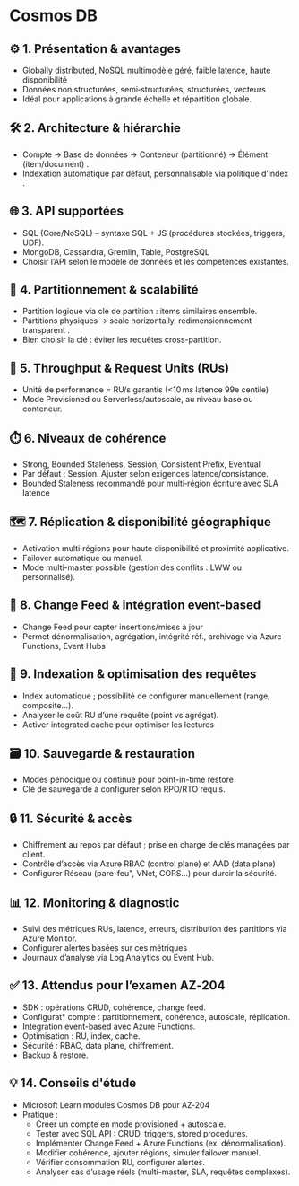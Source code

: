 # Cosmos DB

## ⚙️ 1. Présentation & avantages

- Globally distributed, NoSQL multimodèle géré, faible latence, haute disponibilité 
- Données non structurées, semi‑structurées, structurées, vecteurs 
- Idéal pour applications à grande échelle et répartition globale.


## 🛠️ 2. Architecture & hiérarchie

- Compte → Base de données → Conteneur (partitionné) → Élément (item/document) .
- Indexation automatique par défaut, personnalisable via politique d’index .


## 🌐 3. API supportées

- SQL (Core/NoSQL) – syntaxe SQL + JS (procédures stockées, triggers, UDF).
- MongoDB, Cassandra, Gremlin, Table, PostgreSQL 
- Choisir l’API selon le modèle de données et les compétences existantes.


## 📏 4. Partitionnement & scalabilité

- Partition logique via clé de partition : items similaires ensemble.
- Partitions physiques → scale horizontally, redimensionnement transparent .
- Bien choisir la clé : éviter les requêtes cross-partition.


## 🧠 5. Throughput & Request Units (RUs)

- Unité de performance = RU/s garantis (<10 ms latence 99e centile) 
- Mode Provisioned ou Serverless/autoscale, au niveau base ou conteneur.


## ⏱️ 6. Niveaux de cohérence

- Strong, Bounded Staleness, Session, Consistent Prefix, Eventual 
- Par défaut : Session. Ajuster selon exigences latence/consistance.
- Bounded Staleness recommandé pour multi‑région écriture avec SLA latence 


## 🗺️ 7. Réplication & disponibilité géographique

- Activation multi‑régions pour haute disponibilité et proximité applicative.
- Failover automatique ou manuel.
- Mode multi-master possible (gestion des conflits : LWW ou personnalisé).


## 🔄 8. Change Feed & intégration event-based

- Change Feed pour capter insertions/mises à jour 
- Permet dénormalisation, agrégation, intégrité réf., archivage via Azure Functions, Event Hubs 


## 🧭 9. Indexation & optimisation des requêtes

- Index automatique ; possibilité de configurer manuellement (range, composite…).
- Analyser le coût RU d’une requête (point vs agrégat).
- Activer integrated cache pour optimiser les lectures 


## 🗃️ 10. Sauvegarde & restauration

- Modes périodique ou continue pour point-in-time restore 
- Clé de sauvegarde à configurer selon RPO/RTO requis.


## 🔒 11. Sécurité & accès

- Chiffrement au repos par défaut ; prise en charge de clés managées par client.
- Contrôle d’accès via Azure RBAC (control plane) et AAD (data plane) 
- Configurer Réseau (pare-feu", VNet, CORS…) pour durcir la sécurité.


## 📊 12. Monitoring & diagnostic

- Suivi des métriques RUs, latence, erreurs, distribution des partitions via Azure Monitor.
- Configurer alertes basées sur ces métriques 
- Journaux d’analyse via Log Analytics ou Event Hub.


## ✅ 13. Attendus pour l’examen AZ‑204

- SDK : opérations CRUD, cohérence, change feed.
- Configurat° compte : partitionnement, cohérence, autoscale, réplication.
- Integration event-based avec Azure Functions.
- Optimisation : RU, index, cache.
- Sécurité : RBAC, data plane, chiffrement.
- Backup & restore.


## 💡 14. Conseils d'étude

- Microsoft Learn modules Cosmos DB pour AZ‑204 
- Pratique :
  - Créer un compte en mode provisioned + autoscale.
  - Tester avec SQL API : CRUD, triggers, stored procedures.
  - Implémenter Change Feed + Azure Functions (ex. dénormalisation).
  - Modifier cohérence, ajouter régions, simuler failover manuel.
  - Vérifier consommation RU, configurer alertes.
  - Analyser cas d’usage réels (multi-master, SLA, requêtes complexes).

